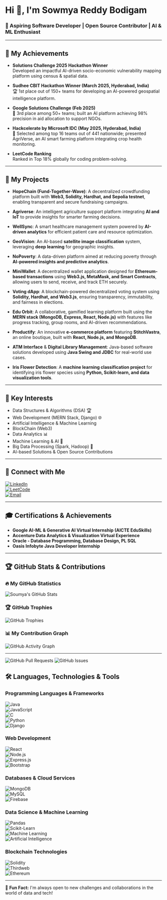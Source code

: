 # Hi 👋, I'm Sowmya Reddy Bodigam  

### 🚀 Aspiring Software Developer | Open Source Contributor | AI & ML Enthusiast  
---

## 🌟 My Achievements

- **Solutions Challenge 2025 Hackathon Winner**  
  Developed an impactful AI-driven socio-economic vulnerability mapping platform using census & spatial data.

- **Sudhee CBIT Hackathon Winner (March 2025, Hyderabad, India)**  
  🏆 1st place out of 150+ teams for developing an AI-powered geospatial intelligence platform.

- **Google Solutions Challenge (Feb 2025)**  
  🥉 3rd place among 50+ teams; built an AI platform achieving 98% precision in aid allocation to support NGOs.

- **Hackcelerate by Microsoft IDC (May 2025, Hyderabad, India)**  
  🚀 Selected among top 16 teams out of 441 nationwide; presented AgriVerse, an AI smart farming platform integrating crop health monitoring.

- **LeetCode Ranking**  
  Ranked in Top 18% globally for coding problem-solving.

---

## **🎡 My Projects**  

- **HopeChain (Fund-Together-Wave)**: A decentralized crowdfunding platform built with **Web3, Solidity, Hardhat, and Sepolia testnet**, enabling transparent and secure fundraising campaigns.  

- **Agriverse**: An intelligent agriculture support platform integrating **AI and IoT** to provide insights for smarter farming decisions.  

- **WellSync**: A smart healthcare management system powered by **AI-driven analytics** for efficient patient care and resource optimization.  

- **GeoVision**: An AI-based **satellite image classification** system, leveraging **deep learning** for geographic insights.  

- **NoPoverty**: A data-driven platform aimed at reducing poverty through **AI-powered insights and predictive analytics**.
  
- **MiniWallet**: A decentralized wallet application designed for **Ethereum-based transactions** using **Web3.js, MetaMask, and Smart Contracts**, allowing users to send, receive, and track ETH securely.  

- **Voting dApp**: A blockchain-powered decentralized voting system using **Solidity, Hardhat, and Web3.js**, ensuring transparency, immutability, and fairness in elections.  

- **Edu Orbit**: A collaborative, gamified learning platform built using the **MERN stack (MongoDB, Express, React, Node.js)** with features like progress tracking, group rooms, and AI-driven recommendations.  

- **Productify**: An innovative **e-commerce platform** featuring **StitchVastra**, an online boutique, built with **React, Node.js, and MongoDB**.  

- **ATM Interface** & **Digital Library Management**: Java-based software solutions developed using **Java Swing and JDBC** for real-world use cases.  

- **Iris Flower Detection**: A **machine learning classification project** for identifying iris flower species using **Python, Scikit-learn, and data visualization tools**.  


---

## **🔬 Key Interests**  
- Data Structures & Algorithms (DSA) 🏆  
- Web Development (MERN Stack, Django) 🌐
- Artificial Intelligence & Machine Learning
- BlockChain (Web3)
- Data Analytics 📊  
- Machine Learning & AI 🤖  
- Big Data Processing (Spark, Hadoop) 💾  
- AI-based Solutions & Open Source Contributions  

---

## **💌 Connect with Me**  
[![LinkedIn](https://img.shields.io/badge/LinkedIn-0077B5?style=flat-square&logo=linkedin&logoColor=white)](https://www.linkedin.com/in/soumya-reddy-bodigam-054094231/)  
[![LeetCode](https://img.shields.io/badge/LeetCode-FFA116?style=flat-square&logo=leetcode&logoColor=white)](https://leetcode.com/u/SoumyaReddy1911/)  
[![Email](https://img.shields.io/badge/Email-D14836?style=flat-square&logo=gmail&logoColor=white)](mailto:sowmyareddy1911@gmail.com)  

---

## **🎓 Certifications & Achievements**  
- **Google AI-ML & Generative AI Virtual Internship (AICTE EduSkills)**  
- **Accenture Data Analytics & Visualization Virtual Experience**  
- **Oracle - Database Programming, Database Design, PL SQL**  
- **Oasis Infobyte Java Developer Internship**  

---

## **🏆 GitHub Stats & Contributions**  

### **🔥 My GitHub Statistics**  
![Soumya's GitHub Stats](https://github-readme-stats.vercel.app/api?username=Soumyareddy2004&show_icons=true&theme=radical)

### **🏆 GitHub Trophies**  
![GitHub Trophies](https://github-profile-trophy.vercel.app/?username=Soumyareddy2004&theme=radical)


### **📊 My Contribution Graph**  
![GitHub Activity Graph](https://github-readme-activity-graph.vercel.app/graph?username=Soumyareddy2004&theme=dracula)

---

![GitHub Pull Requests](https://img.shields.io/github/issues-pr/Soumyareddy2004/Soumyareddy2004?style=flat-square)
![GitHub Issues](https://img.shields.io/github/issues/Soumyareddy2004/Soumyareddy2004?style=flat-square)

## 🛠️ Languages, Technologies & Tools  

### Programming Languages & Frameworks  
![Java](https://img.shields.io/badge/Java-007396?style=flat&logo=java&logoColor=white)  
![JavaScript](https://img.shields.io/badge/JavaScript-F7DF1E?style=flat&logo=javascript&logoColor=black)  
![C](https://img.shields.io/badge/C-00599C?style=flat&logo=c&logoColor=white)  
![Python](https://img.shields.io/badge/Python-3776AB?style=flat&logo=python&logoColor=white)  
![Django](https://img.shields.io/badge/Django-092E20?style=flat&logo=django&logoColor=white)  

### Web Development  
![React](https://img.shields.io/badge/React-20232A?style=flat&logo=react&logoColor=61DAFB)  
![Node.js](https://img.shields.io/badge/Node.js-43853D?style=flat&logo=node.js&logoColor=white)  
![Express.js](https://img.shields.io/badge/Express.js-000000?style=flat&logo=express&logoColor=white)  
![Bootstrap](https://img.shields.io/badge/Bootstrap-7952B3?style=flat&logo=bootstrap&logoColor=white)  

### Databases & Cloud Services  
![MongoDB](https://img.shields.io/badge/MongoDB-47A248?style=flat&logo=mongodb&logoColor=white)  
![MySQL](https://img.shields.io/badge/MySQL-4479A1?style=flat&logo=mysql&logoColor=white)  
![Firebase](https://img.shields.io/badge/Firebase-FFCA28?style=flat&logo=firebase&logoColor=black)  

### Data Science & Machine Learning  
![Pandas](https://img.shields.io/badge/Pandas-150458?style=flat&logo=pandas&logoColor=white)  
![Scikit-Learn](https://img.shields.io/badge/Scikit%20Learn-F7931E?style=flat&logo=scikit-learn&logoColor=black)  
![Machine Learning](https://img.shields.io/badge/Machine%20Learning-007ACC?style=flat&logo=python&logoColor=white)  
![Artificial Intelligence](https://img.shields.io/badge/Artificial%20Intelligence-FF6F00?style=flat&logo=artificial-intelligence&logoColor=white)  

### Blockchain Technologies  
![Solidity](https://img.shields.io/badge/Solidity-363636?style=flat&logo=solidity&logoColor=white)  
![Thirdweb](https://img.shields.io/badge/Thirdweb-000000?style=flat&logo=thirdweb&logoColor=white)  
![Ethereum](https://img.shields.io/badge/Ethereum-627eea?style=flat&logo=ethereum&logoColor=white)

---

🌟 **Fun Fact:** I'm always open to new challenges and collaborations in the world of data and tech!
